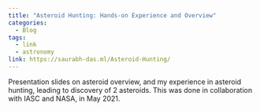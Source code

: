 ```yaml
---
title: "Asteroid Hunting: Hands-on Experience and Overview"
categories:
  - Blog
tags:
  - link
  - astronomy
link: https://saurabh-das.ml/Asteroid-Hunting/
---
```


Presentation slides on asteroid overview, and my experience in asteroid hunting, leading to discovery of 2 asteroids. This was done in collaboration with IASC and NASA, in May 2021.
